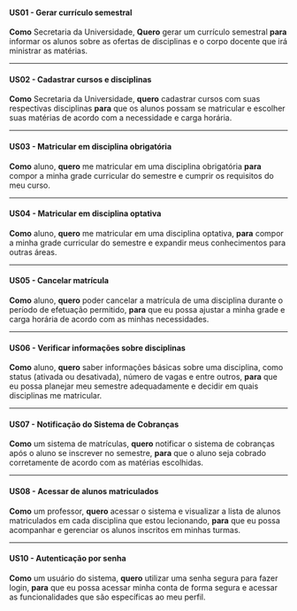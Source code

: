 #### US01 - Gerar currículo semestral

**Como** Secretaria da Universidade, **Quero** gerar um currículo semestral **para** informar os alunos sobre as ofertas de disciplinas e o corpo docente que irá ministrar as matérias.

---
#### US02 - Cadastrar cursos e disciplinas

**Como** Secretaria da Universidade, **quero** cadastrar cursos com suas respectivas disciplinas **para** que os alunos possam se matricular e escolher suas matérias de acordo com a necessidade e carga horária.

---
#### US03 - Matricular em disciplina obrigatória

**Como** aluno, **quero** me matricular em uma disciplina obrigatória **para**  compor a minha grade curricular do semestre e cumprir os requisitos do meu curso.

---
#### US04 - Matricular em disciplina optativa
**Como** aluno, **quero** me matricular em uma disciplina optativa, **para** compor a minha grade curricular do semestre e expandir meus conhecimentos para outras áreas.

---
#### US05 - Cancelar matrícula
**Como** aluno, **quero** poder cancelar a matrícula de uma disciplina durante o período de efetuação permitido, **para** que eu possa ajustar a minha grade e carga horária de acordo com as minhas necessidades.

---
#### US06 - Verificar informações sobre disciplinas
**Como** aluno, **quero** saber informações básicas sobre uma disciplina, como status (ativada ou desativada), número de vagas e entre outros, **para** que eu possa planejar meu semestre adequadamente e decidir em quais disciplinas me matricular.

---
#### US07 - Notificação do Sistema de Cobranças
**Como** um sistema de matrículas, **quero** notificar o sistema de cobranças após o aluno se inscrever no semestre, **para** que o aluno seja cobrado corretamente de acordo com as matérias escolhidas. 

---
#### US08 - Acessar de alunos matriculados
**Como** um professor, **quero** acessar o sistema e visualizar a lista de alunos matriculados em cada disciplina que estou lecionando, **para** que eu possa acompanhar e gerenciar os alunos inscritos em minhas turmas.

---
#### US10 - Autenticação por senha 
**Como** um usuário do sistema, **quero** utilizar uma senha segura para fazer login, **para** que eu possa acessar minha conta de forma segura e acessar as funcionalidades que são específicas ao meu perfil.

